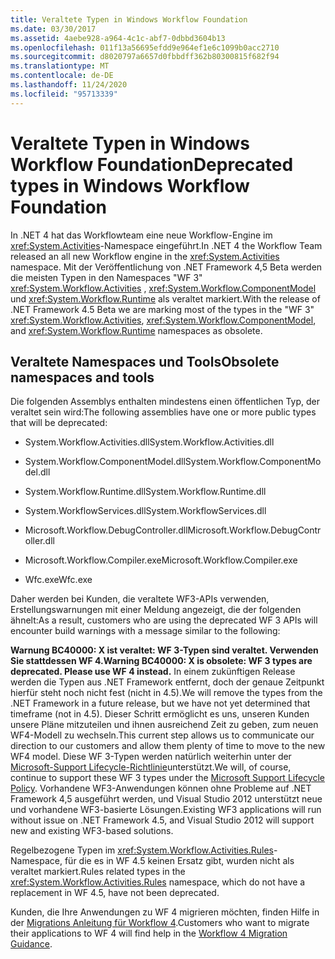 ```yaml
---
title: Veraltete Typen in Windows Workflow Foundation
ms.date: 03/30/2017
ms.assetid: 4aebe928-a964-4c1c-abf7-0dbbd3604b13
ms.openlocfilehash: 011f13a56695efdd9e964ef1e6c1099b0acc2710
ms.sourcegitcommit: d8020797a6657d0fbbdff362b80300815f682f94
ms.translationtype: MT
ms.contentlocale: de-DE
ms.lasthandoff: 11/24/2020
ms.locfileid: "95713339"
---
```

# <a name="deprecated-types-in-windows-workflow-foundation"></a><span data-ttu-id="1583e-102">Veraltete Typen in Windows Workflow Foundation</span><span class="sxs-lookup"><span data-stu-id="1583e-102">Deprecated types in Windows Workflow Foundation</span></span>
<span data-ttu-id="1583e-103">In .NET 4 hat das Workflowteam eine neue Workflow-Engine im <xref:System.Activities>-Namespace eingeführt.</span><span class="sxs-lookup"><span data-stu-id="1583e-103">In .NET 4 the Workflow Team released an all new Workflow engine in the <xref:System.Activities> namespace.</span></span> <span data-ttu-id="1583e-104">Mit der Veröffentlichung von .NET Framework 4,5 Beta werden die meisten Typen in den Namespaces "WF 3" <xref:System.Workflow.Activities> , <xref:System.Workflow.ComponentModel> und  <xref:System.Workflow.Runtime> als veraltet markiert.</span><span class="sxs-lookup"><span data-stu-id="1583e-104">With the release of .NET Framework 4.5 Beta we are marking most of the types in the "WF 3" <xref:System.Workflow.Activities>, <xref:System.Workflow.ComponentModel>, and  <xref:System.Workflow.Runtime> namespaces as obsolete.</span></span>

## <a name="obsolete-namespaces-and-tools"></a><span data-ttu-id="1583e-105">Veraltete Namespaces und Tools</span><span class="sxs-lookup"><span data-stu-id="1583e-105">Obsolete namespaces and tools</span></span>
 <span data-ttu-id="1583e-106">Die folgenden Assemblys enthalten mindestens einen öffentlichen Typ, der veraltet sein wird:</span><span class="sxs-lookup"><span data-stu-id="1583e-106">The following assemblies have one or more public types that will be deprecated:</span></span>

- <span data-ttu-id="1583e-107">System.Workflow.Activities.dll</span><span class="sxs-lookup"><span data-stu-id="1583e-107">System.Workflow.Activities.dll</span></span>

- <span data-ttu-id="1583e-108">System.Workflow.ComponentModel.dll</span><span class="sxs-lookup"><span data-stu-id="1583e-108">System.Workflow.ComponentModel.dll</span></span>

- <span data-ttu-id="1583e-109">System.Workflow.Runtime.dll</span><span class="sxs-lookup"><span data-stu-id="1583e-109">System.Workflow.Runtime.dll</span></span>

- <span data-ttu-id="1583e-110">System.WorkflowServices.dll</span><span class="sxs-lookup"><span data-stu-id="1583e-110">System.WorkflowServices.dll</span></span>

- <span data-ttu-id="1583e-111">Microsoft.Workflow.DebugController.dll</span><span class="sxs-lookup"><span data-stu-id="1583e-111">Microsoft.Workflow.DebugController.dll</span></span>

- <span data-ttu-id="1583e-112">Microsoft.Workflow.Compiler.exe</span><span class="sxs-lookup"><span data-stu-id="1583e-112">Microsoft.Workflow.Compiler.exe</span></span>

- <span data-ttu-id="1583e-113">Wfc.exe</span><span class="sxs-lookup"><span data-stu-id="1583e-113">Wfc.exe</span></span>

 <span data-ttu-id="1583e-114">Daher werden bei Kunden, die veraltete WF3-APIs verwenden, Erstellungswarnungen mit einer Meldung angezeigt, die der folgenden ähnelt:</span><span class="sxs-lookup"><span data-stu-id="1583e-114">As a result, customers who are using the deprecated WF 3 APIs will encounter build warnings with a message similar to the following:</span></span>

 <span data-ttu-id="1583e-115">**Warnung BC40000: X ist veraltet: WF 3-Typen sind veraltet. Verwenden Sie stattdessen WF 4.**</span><span class="sxs-lookup"><span data-stu-id="1583e-115">**Warning BC40000: X is obsolete: WF 3 types are deprecated. Please use WF 4 instead.**</span></span> <span data-ttu-id="1583e-116">In einem zukünftigen Release werden die Typen aus .NET Framework entfernt, doch der genaue Zeitpunkt hierfür steht noch nicht fest (nicht in 4.5).</span><span class="sxs-lookup"><span data-stu-id="1583e-116">We will remove the types from the .NET Framework in a future release, but we have not yet determined that timeframe (not in 4.5).</span></span> <span data-ttu-id="1583e-117">Dieser Schritt ermöglicht es uns, unseren Kunden unsere Pläne mitzuteilen und ihnen ausreichend Zeit zu geben, zum neuen WF4-Modell zu wechseln.</span><span class="sxs-lookup"><span data-stu-id="1583e-117">This current step allows us to communicate our direction to our customers and allow them plenty of time to move to the new WF4 model.</span></span> <span data-ttu-id="1583e-118">Diese WF 3-Typen werden natürlich weiterhin unter der [Microsoft-Support Lifecycle-Richtlinie](/lifecycle/)unterstützt.</span><span class="sxs-lookup"><span data-stu-id="1583e-118">We will, of course, continue to support these WF 3 types under the [Microsoft Support Lifecycle Policy](/lifecycle/).</span></span> <span data-ttu-id="1583e-119">Vorhandene WF3-Anwendungen können ohne Probleme auf .NET Framework 4,5 ausgeführt werden, und Visual Studio 2012 unterstützt neue und vorhandene WF3-basierte Lösungen.</span><span class="sxs-lookup"><span data-stu-id="1583e-119">Existing WF3 applications will run without issue on .NET Framework 4.5, and Visual Studio 2012 will support new and existing WF3-based solutions.</span></span>

 <span data-ttu-id="1583e-120">Regelbezogene Typen im <xref:System.Workflow.Activities.Rules>-Namespace, für die es in WF 4.5 keinen Ersatz gibt, wurden nicht als veraltet markiert.</span><span class="sxs-lookup"><span data-stu-id="1583e-120">Rules related types in the <xref:System.Workflow.Activities.Rules> namespace, which do not have a replacement in WF 4.5, have not been deprecated.</span></span>

 <span data-ttu-id="1583e-121">Kunden, die Ihre Anwendungen zu WF 4 migrieren möchten, finden Hilfe in der [Migrations Anleitung für Workflow 4](migration-guidance.md).</span><span class="sxs-lookup"><span data-stu-id="1583e-121">Customers who want to migrate their applications to WF 4 will find help in the [Workflow 4 Migration Guidance](migration-guidance.md).</span></span>
